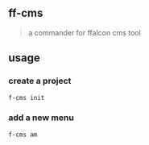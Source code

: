 ## ff-cms
> a commander for ffalcon cms tool

## usage

### create a project
```
f-cms init
```

### add a new menu
```
f-cms am
```